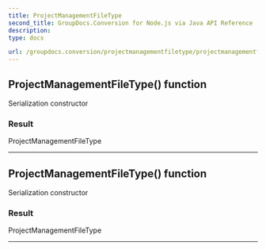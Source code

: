 ```yaml
---
title: ProjectManagementFileType
second_title: GroupDocs.Conversion for Node.js via Java API Reference
description: 
type: docs

url: /groupdocs.conversion/projectmanagementfiletype/projectmanagementfiletype/
---
```


## ProjectManagementFileType() function
Serialization constructor

### Result
ProjectManagementFileType


---


## ProjectManagementFileType() function
Serialization constructor

### Result
ProjectManagementFileType


---


